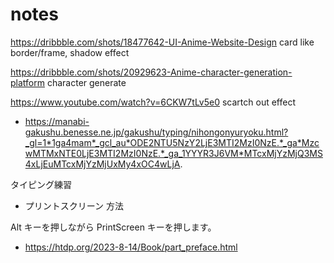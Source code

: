 # notes

https://dribbble.com/shots/18477642-UI-Anime-Website-Design
card like border/frame, shadow effect

https://dribbble.com/shots/20929623-Anime-character-generation-platform
character generate

https://www.youtube.com/watch?v=6CKW7tLv5e0
scartch out effect


- https://manabi-gakushu.benesse.ne.jp/gakushu/typing/nihongonyuryoku.html?_gl=1*1ga4mam*_gcl_au*ODE2NTU5NzY2LjE3MTI2MzI0NzE.*_ga*MzcwMTMxNTE0LjE3MTI2MzI0NzE.*_ga_1YYYR3J6VM*MTcxMjYzMjQ3MS4xLjEuMTcxMjYzMjUxMy4xOC4wLjA.

タイピング練習

- プリントスクリーン 方法

Alt キーを押しながら PrintScreen キーを押します。 

- https://htdp.org/2023-8-14/Book/part_preface.html




